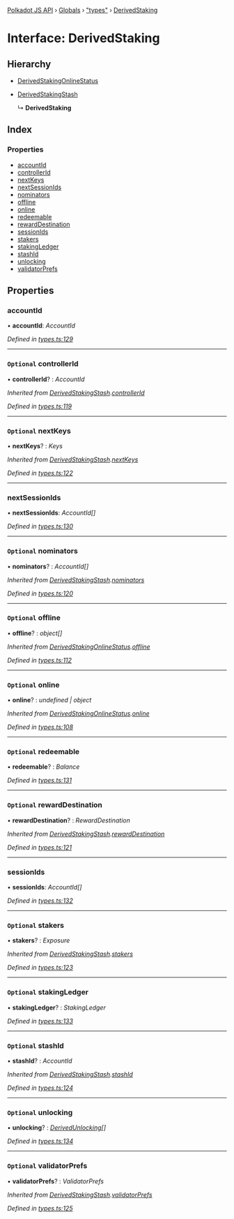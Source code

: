 [Polkadot JS API](../README.md) › [Globals](../globals.md) › ["types"](../modules/_types_.md) › [DerivedStaking](_types_.derivedstaking.md)

# Interface: DerivedStaking

## Hierarchy

* [DerivedStakingOnlineStatus](_types_.derivedstakingonlinestatus.md)

* [DerivedStakingStash](_types_.derivedstakingstash.md)

  ↳ **DerivedStaking**

## Index

### Properties

* [accountId](_types_.derivedstaking.md#accountid)
* [controllerId](_types_.derivedstaking.md#optional-controllerid)
* [nextKeys](_types_.derivedstaking.md#optional-nextkeys)
* [nextSessionIds](_types_.derivedstaking.md#nextsessionids)
* [nominators](_types_.derivedstaking.md#optional-nominators)
* [offline](_types_.derivedstaking.md#optional-offline)
* [online](_types_.derivedstaking.md#optional-online)
* [redeemable](_types_.derivedstaking.md#optional-redeemable)
* [rewardDestination](_types_.derivedstaking.md#optional-rewarddestination)
* [sessionIds](_types_.derivedstaking.md#sessionids)
* [stakers](_types_.derivedstaking.md#optional-stakers)
* [stakingLedger](_types_.derivedstaking.md#optional-stakingledger)
* [stashId](_types_.derivedstaking.md#optional-stashid)
* [unlocking](_types_.derivedstaking.md#optional-unlocking)
* [validatorPrefs](_types_.derivedstaking.md#optional-validatorprefs)

## Properties

###  accountId

• **accountId**: *AccountId*

*Defined in [types.ts:129](https://github.com/polkadot-js/api/blob/8d3cb72189/packages/api-derive/src/types.ts#L129)*

___

### `Optional` controllerId

• **controllerId**? : *AccountId*

*Inherited from [DerivedStakingStash](_types_.derivedstakingstash.md).[controllerId](_types_.derivedstakingstash.md#optional-controllerid)*

*Defined in [types.ts:119](https://github.com/polkadot-js/api/blob/8d3cb72189/packages/api-derive/src/types.ts#L119)*

___

### `Optional` nextKeys

• **nextKeys**? : *Keys*

*Inherited from [DerivedStakingStash](_types_.derivedstakingstash.md).[nextKeys](_types_.derivedstakingstash.md#optional-nextkeys)*

*Defined in [types.ts:122](https://github.com/polkadot-js/api/blob/8d3cb72189/packages/api-derive/src/types.ts#L122)*

___

###  nextSessionIds

• **nextSessionIds**: *AccountId[]*

*Defined in [types.ts:130](https://github.com/polkadot-js/api/blob/8d3cb72189/packages/api-derive/src/types.ts#L130)*

___

### `Optional` nominators

• **nominators**? : *AccountId[]*

*Inherited from [DerivedStakingStash](_types_.derivedstakingstash.md).[nominators](_types_.derivedstakingstash.md#optional-nominators)*

*Defined in [types.ts:120](https://github.com/polkadot-js/api/blob/8d3cb72189/packages/api-derive/src/types.ts#L120)*

___

### `Optional` offline

• **offline**? : *object[]*

*Inherited from [DerivedStakingOnlineStatus](_types_.derivedstakingonlinestatus.md).[offline](_types_.derivedstakingonlinestatus.md#optional-offline)*

*Defined in [types.ts:112](https://github.com/polkadot-js/api/blob/8d3cb72189/packages/api-derive/src/types.ts#L112)*

___

### `Optional` online

• **online**? : *undefined | object*

*Inherited from [DerivedStakingOnlineStatus](_types_.derivedstakingonlinestatus.md).[online](_types_.derivedstakingonlinestatus.md#optional-online)*

*Defined in [types.ts:108](https://github.com/polkadot-js/api/blob/8d3cb72189/packages/api-derive/src/types.ts#L108)*

___

### `Optional` redeemable

• **redeemable**? : *Balance*

*Defined in [types.ts:131](https://github.com/polkadot-js/api/blob/8d3cb72189/packages/api-derive/src/types.ts#L131)*

___

### `Optional` rewardDestination

• **rewardDestination**? : *RewardDestination*

*Inherited from [DerivedStakingStash](_types_.derivedstakingstash.md).[rewardDestination](_types_.derivedstakingstash.md#optional-rewarddestination)*

*Defined in [types.ts:121](https://github.com/polkadot-js/api/blob/8d3cb72189/packages/api-derive/src/types.ts#L121)*

___

###  sessionIds

• **sessionIds**: *AccountId[]*

*Defined in [types.ts:132](https://github.com/polkadot-js/api/blob/8d3cb72189/packages/api-derive/src/types.ts#L132)*

___

### `Optional` stakers

• **stakers**? : *Exposure*

*Inherited from [DerivedStakingStash](_types_.derivedstakingstash.md).[stakers](_types_.derivedstakingstash.md#optional-stakers)*

*Defined in [types.ts:123](https://github.com/polkadot-js/api/blob/8d3cb72189/packages/api-derive/src/types.ts#L123)*

___

### `Optional` stakingLedger

• **stakingLedger**? : *StakingLedger*

*Defined in [types.ts:133](https://github.com/polkadot-js/api/blob/8d3cb72189/packages/api-derive/src/types.ts#L133)*

___

### `Optional` stashId

• **stashId**? : *AccountId*

*Inherited from [DerivedStakingStash](_types_.derivedstakingstash.md).[stashId](_types_.derivedstakingstash.md#optional-stashid)*

*Defined in [types.ts:124](https://github.com/polkadot-js/api/blob/8d3cb72189/packages/api-derive/src/types.ts#L124)*

___

### `Optional` unlocking

• **unlocking**? : *[DerivedUnlocking](../modules/_types_.md#derivedunlocking)[]*

*Defined in [types.ts:134](https://github.com/polkadot-js/api/blob/8d3cb72189/packages/api-derive/src/types.ts#L134)*

___

### `Optional` validatorPrefs

• **validatorPrefs**? : *ValidatorPrefs*

*Inherited from [DerivedStakingStash](_types_.derivedstakingstash.md).[validatorPrefs](_types_.derivedstakingstash.md#optional-validatorprefs)*

*Defined in [types.ts:125](https://github.com/polkadot-js/api/blob/8d3cb72189/packages/api-derive/src/types.ts#L125)*
